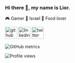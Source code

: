 ### Hi there 👋, my name is Lior.

:video_game: Gamer :hotel: Israel :pizza: Food lover 

[<img src='https://cdn.jsdelivr.net/npm/simple-icons@3.0.1/icons/github.svg' alt='github' height='40'>](https://github.com/Glide7)  [<img src='https://cdn.jsdelivr.net/npm/simple-icons@3.0.1/icons/linkedin.svg' alt='linkedin' height='40'>](https://www.linkedin.com/in/lior-haim-760771163/)  [<img src='https://cdn.jsdelivr.net/npm/simple-icons@3.0.1/icons/twitter.svg' alt='twitter' height='40'>](https://twitter.com/glidestarcraft)  

![GitHub metrics](https://metrics.lecoq.io/Glide7)  

![Profile views](https://gpvc.arturio.dev/Glide7)  

